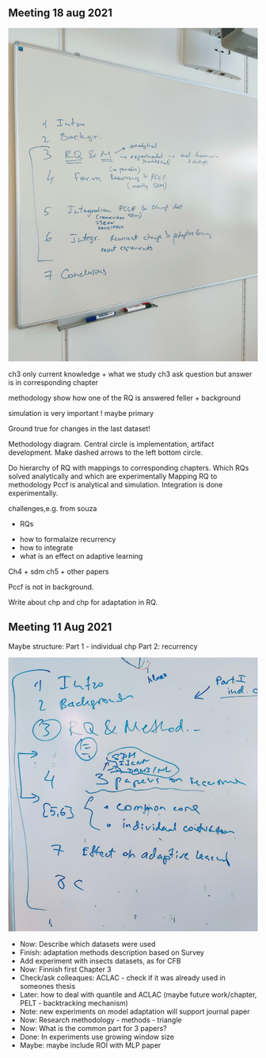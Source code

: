 

## Meeting 18 aug 2021

<img src='./www/meeteing_18aug2021.jpg' width=540px>

ch3 only current knowledge + what we study
ch3 ask question but answer is in corresponding chapter 

methodology show how one of the RQ is answered
feller + background 

simulation is very important ! 
maybe primary

Ground true for changes in the last dataset!

Methodology diagram.
Central circle is implementation, artifact development.
Make dashed arrows to the left bottom circle.

Do hierarchy of RQ with mappings to corresponding chapters.
Which RQs solved analytically and which are experimentally 
Mapping RQ to methodology 
Pccf is analytical and simulation.
Integration is done experimentally.

challenges,e.g. from souza 

* RQs
- how to formalaize recurrency
- how to integrate
- what is an effect on adaptive learning

Ch4 + sdm 
ch5 + other papers 

Pccf is not in background.

Write about chp and chp for adaptation in RQ.


## Meeting 11 Aug 2021

Maybe structure: Part 1 - individual chp Part 2: recurrency

<img src='./www/meeteing_11aug2021.jpg' width=540px>


- Now: Describe which datasets were used
- Finish: adaptation methods description based on Survey
- Add experiment with insects datasets, as for CFB 
- Now: Finnish first Chapter 3
- Check/ask colleaques: ACLAC - check if it was already used in someones thesis
- Later: how to deal with quantile and ACLAC (maybe future work/chapter, PELT - backtracking mechanism)
- Note: new experiments on model adaptation will support journal paper
- Now: Research methodology - methods - triangle
- Now: What is the common part for 3 papers?
- Done: In experiments use growing window size
- Maybe: maybe include ROI with MLP paper 
